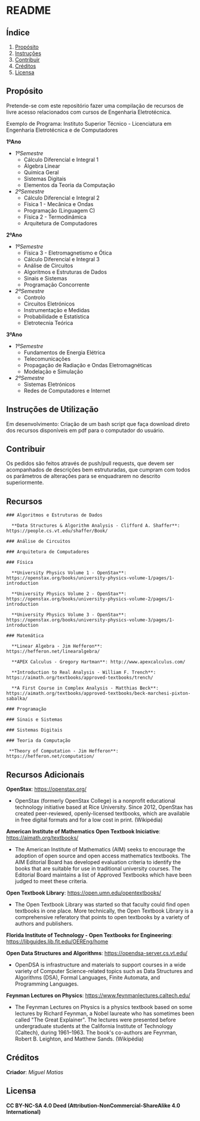  # README

  ## Índice
  
  1. [Propósito](#propósito)
  2. [Instruções](#instruções)
  3. [Contribuir](#contribuir)
  4. [Créditos](créditos)
  5. [Licensa](#licensa)

  ## Propósito
  
  Pretende-se com este repositório fazer uma compilação de recursos de livre acesso relacionados com cursos de Engenharia Eletrotécnica. 

  Exemplo de Programa: Instituto Superior Técnico - Licenciatura em Engenharia Eletrotécnica e de Computadores

  **1ºAno**
  - *1ºSemestre*
    - Cálculo Diferencial e Integral 1
    - Álgebra Linear
    - Química Geral
    - Sistemas Digitais
    - Elementos da Teoria da Computação
  - *2ºSemestre*
    - Cálculo Diferencial e Integral 2
    - Física 1 - Mecânica e Ondas
    - Programação (Linguagem C)
    - Física 2 - Termodinâmica
    - Arquitetura de Computadores   

  **2ºAno**
  - *1ºSemestre*
    - Física 3 - Eletromagnetismo e Ótica
    - Cálculo Diferencial e Integral 3
    - Análise de Circuitos
    - Algoritmos e Estruturas de Dados
    - Sinais e Sistemas
    - Programação Concorrente   
  - *2ºSemestre*
    - Controlo
    - Circuitos Eletrónicos
    - Instrumentação e Medidas
    - Probabilidade e Estatística
    - Eletrotecnia Teórica    
 
  **3ºAno**
  - *1ºSemestre*
    - Fundamentos de Energia Elétrica
    - Telecomunicações
    - Propagação de Radiação e Ondas Eletromagnéticas
    - Modelação e Simulação 
  - *2ºSemestre*
    - Sistemas Eletrónicos
    - Redes de Computadores e Internet

  ## Instruções de Utilização

  Em desenvolvimento: Criação de um bash script que faça download direto dos recursos disponíveis em pdf para o computador do usuário.

  ## Contribuir

  Os pedidos são feitos através de push/pull requests, que devem ser acompanhados de descrições bem estruturadas, que cumpram com todos os parâmetros de alterações para se enquadrarem no descrito superiormente. 

  ## Recursos

    ### Algoritmos e Estruturas de Dados

      **Data Structures & Algorithm Analysis - Clifford A. Shaffer**: https://people.cs.vt.edu/shaffer/Book/

    ### Análise de Circuitos

    ### Arquitetura de Computadores

    ### Física

      **University Physics Volume 1 - OpenStax**: https://openstax.org/books/university-physics-volume-1/pages/1-introduction

      **University Physics Volume 2 - OpenStax**: https://openstax.org/books/university-physics-volume-2/pages/1-introduction

      **University Physics Volume 3 - OpenStax**: https://openstax.org/books/university-physics-volume-3/pages/1-introduction

    ### Matemática

      **Linear Algebra - Jim Hefferon**: https://hefferon.net/linearalgebra/

      **APEX Calculus - Gregory Hartman**: http://www.apexcalculus.com/

      **Introduction to Real Analysis - William F. Trench**: https://aimath.org/textbooks/approved-textbooks/trench/

      **A First Course in Complex Analysis - Matthias Beck**: https://aimath.org/textbooks/approved-textbooks/beck-marchesi-pixton-sabalka/

    ### Programação

    ### Sinais e Sistemas

    ### Sistemas Digitais

    ### Teoria da Computação

     **Theory of Computation - Jim Hefferon**: https://hefferon.net/computation/

  ## Recursos Adicionais

  **OpenStax**: https://openstax.org/
  - OpenStax (formerly OpenStax College) is a nonprofit educational technology initiative based at Rice University. Since 2012, OpenStax has created peer-reviewed, openly-licensed textbooks, which are available in free digital formats and for a low cost in print. (Wikipédia)

  **American Institute of Mathematics Open Textbook Iniciative**: https://aimath.org/textbooks/

  - The American Institute of Mathematics (AIM) seeks to encourage the adoption of open source and open access mathematics textbooks. The AIM Editorial Board has developed evaluation criteria to identify the books that are suitable for use in traditional university courses. The Editorial Board maintains a list of Approved Textbooks which have been judged to meet these criteria.

  **Open Textbook Library**: https://open.umn.edu/opentextbooks/

  - The Open Textbook Library was started so that faculty could find open textbooks in one place. More technically, the Open Textbook Library is a comprehensive referatory that points to open textbooks by a variety of authors and publishers.

  **Florida Institute of Technology - Open Textbooks for Engineering**: https://libguides.lib.fit.edu/OEREng/home

  **Open Data Structures and Algorithms**: https://opendsa-server.cs.vt.edu/

  - OpenDSA is infrastructure and materials to support courses in a wide variety of Computer Science-related topics such as Data Structures and Algorithms (DSA), Formal Languages, Finite Automata, and Programming Languages.

  **Feynman Lectures on Physics**: https://www.feynmanlectures.caltech.edu/

  - The Feynman Lectures on Physics is a physics textbook based on some lectures by Richard Feynman, a Nobel laureate who has sometimes been called "The Great Explainer". The lectures were presented before undergraduate students at the California Institute of Technology (Caltech), during 1961–1963. The book's co-authors are Feynman, Robert B. Leighton, and Matthew Sands. (Wikipédia)

  ## Créditos

  **Criador**: *Miguel Matias*

  ## Licensa
  **CC BY-NC-SA 4.0 Deed (Attribution-NonCommercial-ShareAlike 4.0 International)**
